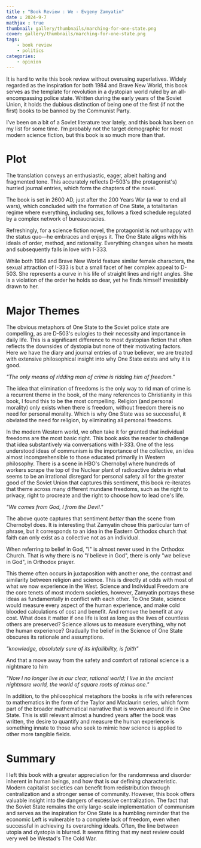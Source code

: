 ```yaml
---
title : "Book Review : We - Evgeny Zamyatin"
date : 2024-9-7
mathjax : true
thumbnail: gallery/thumbnails/marching-for-one-state.png
cover: gallery/thumbnails/marching-for-one-state.png
tags:
    - book review
    - politics
categories:
    - opinion
---
```


It is hard to write this book review without overusing superlatives. Widely regarded as the inspiration for both 1984 and Brave New World, this book serves as the template for revolution in a dystopian world ruled by an all-encompassing police state. Written during the early years of the Soviet Union, it holds the dubious distinction of being one of the first (if not the first) books to be banned by the Communist Party.

I’ve been on a bit of a Soviet literature tear lately, and this book has been on my list for some time. I’m probably not the target demographic for most modern science fiction, but this book is so much more than that.

# Plot 
The translation conveys an enthusiastic, eager, albeit halting and fragmented tone. This accurately reflects D-503's (the protagonist's) hurried journal entries, which form the chapters of the novel.

The book is set in 2600 AD, just after the 200 Years War (a war to end all wars), which concluded with the formation of One State, a totalitarian regime where everything, including sex, follows a fixed schedule regulated by a complex network of bureaucracies.

Refreshingly, for a science fiction novel, the protagonist is not unhappy with the status quo—he embraces and enjoys it. The One State aligns with his ideals of order, method, and rationality. Everything changes when he meets and subsequently falls in love with I-333.

While both 1984 and Brave New World feature similar female characters, the sexual attraction of I-333 is but a small facet of her complex appeal to D-503. She represents a curve in his life of straight lines and right angles. She is a violation of the order he holds so dear, yet he finds himself irresistibly drawn to her.

# Major Themes
The obvious metaphors of One State to the Soviet police state are compelling, as are D-503's eulogies to their necessity and importance in daily life. This is a significant difference to most dystopian fiction that often reflects the downsides of dystopia but none of their motivating factors. Here we have the diary and journal entries of a true believer, we are treated with extensive philosophical insight into why One State exists and why it is good.

*"The only means of ridding man of crime is ridding him of freedom."*

The idea that elimination of freedoms is the only way to rid man of crime is a recurrent theme in the book, of the many references to Christianity in this book, I found this to be the most compelling. Religion (and personal morality) only exists when there is freedom, without freedom there is no need for personal morality. Which is why One State was so successful, it obviated the need for religion, by eliminating all personal freedoms.

In the modern Western world, we often take it for granted that individual freedoms are the most basic right. This book asks the reader to challenge that idea substantively via conversations with I-333. One of the less understood ideas of communism is the importance of the collective, an idea almost incomprehensible to those educated primarily in Western philosophy. There is a scene in HBO's Chernobyl where hundreds of workers scrape the top of the Nuclear plant of radioactive debris in what seems to be an irrational disregard for personal safety all for the greater good of the Soviet Union that captures this sentiment, this book re-iterates that theme across many different mundane freedoms, such as the right to privacy, right to procreate and the right to choose how to lead one's life.

*"We comes from God, I from the Devil."*

The above quote captures that sentiment *better* than the scene from Chernobyl does. It is interesting that Zamyatin chose this particular turn of phrase, but it corresponds to an idea in the Eastern Orthodox church that faith can only exist as a collective not as an individual.

When referring to belief in God, "I" is almost never used in the Orthodox Church. That is why there is no "*I* believe in God", there is only "*we* believe in God", in Orthodox prayer.

This theme often occurs in juxtaposition with another one, the contrast and similarity between religion and science. This is directly at odds with most of what we now experience in the West. Science and Individual Freedom are the core tenets of most modern societies, however, Zamyatin portrays these ideas as fundamentally in conflict with each other. To One State, science would measure every aspect of the human experience, and make cold blooded calculations of cost and benefit. And remove the benefit at any cost. What does it matter if one life is lost as long as the lives of countless others are preserved? Science allows us to measure everything, why not the human experience? Gradually the belief in the Science of One State obscures its rationale and assumptions.

*"knowledge, absolutely sure of its infallibility, is faith"*

And that a move away from the safety and comfort of rational science is a nightmare to him

*"Now I no longer live in our clear, rational world; I live in the ancient nightmare world, the world of square roots of minus one."*

In addition, to the philosophical metaphors the books is rife with references to mathematics in the form of the Taylor and Maclaurin series, which form part of the broader mathematical narrative that is woven around life in One State. This is still relevant almost a hundred years after the book was written, the desire to quantify and measure the human experience is something innate to those who seek to mimic how science is applied to other more tangible fields.

# Summary 
I left this book with a greater appreciation for the randomness and disorder inherent in human beings, and how that is our defining characteristic. Modern capitalist societies can benefit from redistribution through centralization and a stronger sense of community. However, this book offers valuable insight into the dangers of excessive centralization. The fact that the Soviet State remains the only large-scale implementation of communism and serves as the inspiration for One State is a humbling reminder that the economic Left is vulnerable to a complete lack of freedom, even when successful in achieving its overarching ideals. Often, the line between utopia and dystopia is blurred. It seems fitting that my next review could very well be Westad's The Cold War.